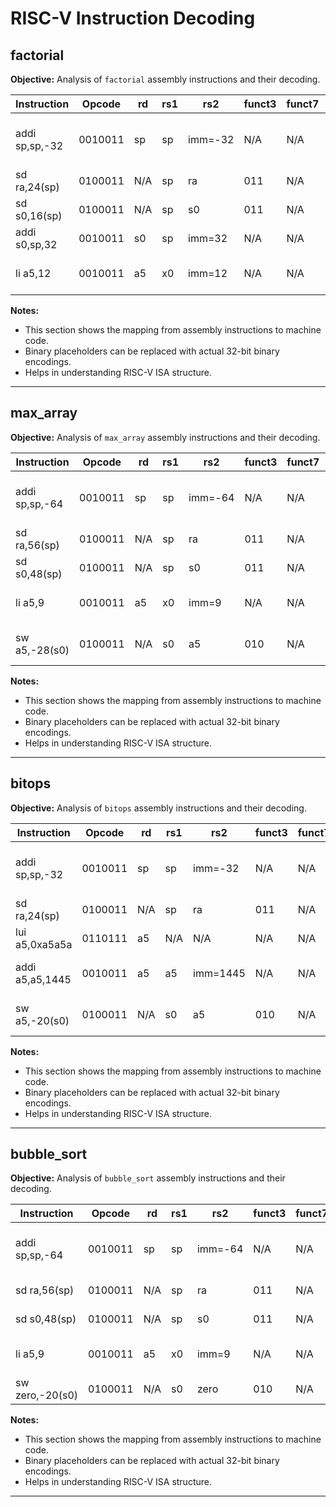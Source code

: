 # RISC-V Instruction Decoding

## factorial

**Objective:** Analysis of `factorial` assembly instructions and their decoding.

| Instruction | Opcode | rd | rs1 | rs2 | funct3 | funct7 | Binary (fields) | Description |
|-------------|--------|----|-----|-----|--------|--------|-----------------|-------------|
| addi sp,sp,-32 | 0010011 | sp | sp | imm=-32 | N/A | N/A | binary_placeholder | Decrement stack pointer by 32 bytes |
| sd ra,24(sp) | 0100011 | N/A | sp | ra | 011 | N/A | binary_placeholder | Store return address |
| sd s0,16(sp) | 0100011 | N/A | sp | s0 | 011 | N/A | binary_placeholder | Store s0 register |
| addi s0,sp,32 | 0010011 | s0 | sp | imm=32 | N/A | N/A | binary_placeholder | Set s0 to sp+32 |
| li a5,12 | 0010011 | a5 | x0 | imm=12 | N/A | N/A | binary_placeholder | Load immediate 12 into a5 |

**Notes:**
- This section shows the mapping from assembly instructions to machine code.
- Binary placeholders can be replaced with actual 32-bit binary encodings.
- Helps in understanding RISC-V ISA structure.

---

## max_array

**Objective:** Analysis of `max_array` assembly instructions and their decoding.

| Instruction | Opcode | rd | rs1 | rs2 | funct3 | funct7 | Binary (fields) | Description |
|-------------|--------|----|-----|-----|--------|--------|-----------------|-------------|
| addi sp,sp,-64 | 0010011 | sp | sp | imm=-64 | N/A | N/A | binary_placeholder | Decrement stack pointer by 64 bytes |
| sd ra,56(sp) | 0100011 | N/A | sp | ra | 011 | N/A | binary_placeholder | Store return address |
| sd s0,48(sp) | 0100011 | N/A | sp | s0 | 011 | N/A | binary_placeholder | Store s0 register |
| li a5,9 | 0010011 | a5 | x0 | imm=9 | N/A | N/A | binary_placeholder | Load immediate 9 into a5 |
| sw a5,-28(s0) | 0100011 | N/A | s0 | a5 | 010 | N/A | binary_placeholder | Store a5 value at s0-28 |

**Notes:**
- This section shows the mapping from assembly instructions to machine code.
- Binary placeholders can be replaced with actual 32-bit binary encodings.
- Helps in understanding RISC-V ISA structure.

---

## bitops

**Objective:** Analysis of `bitops` assembly instructions and their decoding.

| Instruction | Opcode | rd | rs1 | rs2 | funct3 | funct7 | Binary (fields) | Description |
|-------------|--------|----|-----|-----|--------|--------|-----------------|-------------|
| addi sp,sp,-32 | 0010011 | sp | sp | imm=-32 | N/A | N/A | binary_placeholder | Decrement stack pointer by 32 bytes |
| sd ra,24(sp) | 0100011 | N/A | sp | ra | 011 | N/A | binary_placeholder | Store return address |
| lui a5,0xa5a5a | 0110111 | a5 | N/A | N/A | N/A | N/A | binary_placeholder | Load upper immediate |
| addi a5,a5,1445 | 0010011 | a5 | a5 | imm=1445 | N/A | N/A | binary_placeholder | Add immediate to a5 |
| sw a5,-20(s0) | 0100011 | N/A | s0 | a5 | 010 | N/A | binary_placeholder | Store word a5 at s0-20 |

**Notes:**
- This section shows the mapping from assembly instructions to machine code.
- Binary placeholders can be replaced with actual 32-bit binary encodings.
- Helps in understanding RISC-V ISA structure.

---

## bubble_sort

**Objective:** Analysis of `bubble_sort` assembly instructions and their decoding.

| Instruction | Opcode | rd | rs1 | rs2 | funct3 | funct7 | Binary (fields) | Description |
|-------------|--------|----|-----|-----|--------|--------|-----------------|-------------|
| addi sp,sp,-64 | 0010011 | sp | sp | imm=-64 | N/A | N/A | binary_placeholder | Decrement stack pointer by 64 bytes |
| sd ra,56(sp) | 0100011 | N/A | sp | ra | 011 | N/A | binary_placeholder | Store return address |
| sd s0,48(sp) | 0100011 | N/A | sp | s0 | 011 | N/A | binary_placeholder | Store s0 register |
| li a5,9 | 0010011 | a5 | x0 | imm=9 | N/A | N/A | binary_placeholder | Load immediate 9 into a5 |
| sw zero,-20(s0) | 0100011 | N/A | s0 | zero | 010 | N/A | binary_placeholder | Store zero at s0-20 |

**Notes:**
- This section shows the mapping from assembly instructions to machine code.
- Binary placeholders can be replaced with actual 32-bit binary encodings.
- Helps in understanding RISC-V ISA structure.

---

